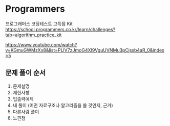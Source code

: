 # Programmers
프로그래머스 코딩테스트 고득점 Kit
https://school.programmers.co.kr/learn/challenges?tab=algorithm_practice_kit

https://www.youtube.com/watch?v=KGmuGWMzXx8&list=PLlV7zJmoG4XI9VguUVNMu3pCjssb4aR_0&index=5

## 문제 풀이 순서
1. 문제설명
2. 제한사항
3. 입출력예제
4. 내 풀이
   (어떤 자료구조나 알고리즘을 쓸 것인지, 근거)
5. 다른사람 풀이
6. 느낀점
